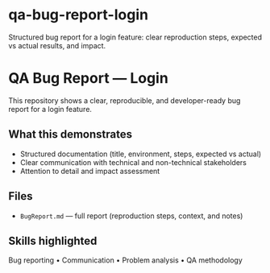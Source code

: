 # qa-bug-report-login
Structured bug report for a login feature: clear reproduction steps, expected vs actual results, and impact.

# QA Bug Report — Login

This repository shows a clear, reproducible, and developer-ready bug report for a login feature.

## What this demonstrates
- Structured documentation (title, environment, steps, expected vs actual)
- Clear communication with technical and non-technical stakeholders
- Attention to detail and impact assessment

## Files
- `BugReport.md` — full report (reproduction steps, context, and notes)

## Skills highlighted
Bug reporting • Communication • Problem analysis • QA methodology
